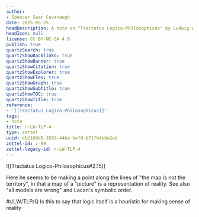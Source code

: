 ```yaml
---
author:
- Spencer Saar Cavanaugh
date: 2025-05-25
headDescription: A note on "Tractatus Logico-Philosophicus" by Ludwig Wittgenstein
headIcon: null
license: CC BY-NC-SA 4.0
publish: true
quartzSearch: true
quartzShowBacklinks: true
quartzShowBanner: true
quartzShowCitation: true
quartzShowExplorer: true
quartzShowFlex: true
quartzShowGraph: true
quartzShowSubtitle: true
quartzShowTOC: true
quartzShowTitle: true
reference:
- '[[Tractatus Logico-Philosophicus]]'
tags:
- note
title: r-LW-TLP-4
type: zettel
uuid: eb2160d5-3558-44ba-bef0-b71fb4e0a2ed
zettel-id: z-89
zettel-legacy-id: r-LW-TLP-4
---
```

![[Tractatus Logico-Philosophicus#2.15]]

Here he seems to be making a point along the lines of "the map is not the territory", in that a map of a "picture" is a representation of reality. See also "all models are wrong" and Lacan's symbolic order.

#r/LW/TLP/Q Is this to say that logic itself is a heuristic for making sense of reality